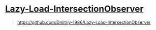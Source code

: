 # <a href="#">Lazy-Load-IntersectionObserver</a>

> https://github.com/Dmitriy-1986/Lazy-Load-IntersectionObserver
